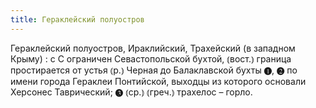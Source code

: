 ```yaml
---
title: Гераклейский полуостров
---
```


Гераклейский полуостров, Ираклийский, Трахейский (в западном Крыму)
: с С ограничен Севастопольской бухтой, ⦅вост.⦆ граница простирается от устья ⦅р.⦆ Черная до Балаклавской бухты ❶, ❷ по имени города Гераклеи Понтийской, выходцы из которого основали Херсонес Таврический; ❸ ⦅ср.⦆ ⦅греч.⦆ трахелос – горло.
